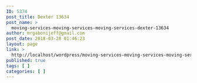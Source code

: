 ```yaml
---
ID: 5374
post_title: Dexter 13634
post_name: >
  moving-services-moving-services-moving-services-dexter-13634
author: mrgabonijeff@gmail.com
post_date: 2018-03-28 01:46:23
layout: page
link: >
  http://localhost/wordpress/moving-services-moving-services-moving-services-dexter-13634/
published: true
tags: [ ]
categories: [ ]
---
```

